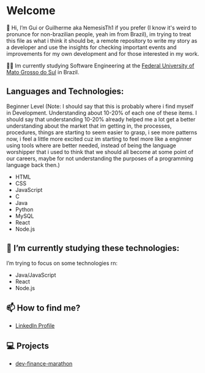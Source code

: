 # Welcome
👋 Hi, I’m Gui or Guilherme aka NemesisTh1 if you prefer (I know it's weird to pronunce for non-brazilian people, yeah im from Brazil), im trying to treat this file as what i think it should be, a remote repository to write my story as a developer and use the insights for checking important events and improvements for my own development and for those interested in my work.

:man_student: Im currently studying Software Engineering at the [Federal University of Mato Grosso do Sul](https://www.ufms.br/) in Brazil.



## Languages and Technologies: 

Beginner Level
(Note: I should say that this is probably where i find myself in Development. Understanding about 10-20% of each one of these items. I should say that understanding 10-20% already helped me a lot get a better understanding about the market that im getting in, the processes, procedures, things are starting to seem easier to grasp, i see more patterns now, i feel a little more excited cuz im starting to feel more like a enginner using tools where are better needed, instead of being the language worshipper that i used to think that we should all become at some point of our careers, maybe for not understanding the purposes of a programming language back then.)

-  HTML 
-  CSS
-  JavaScript
-  C
-  Java 
-  Python
-  MySQL
-  React
-  Node.js


## 🌱 I’m currently studying these technologies:
I’m trying to focus on some technologies rn:
-  Java/JavaScript
-  React
-  Node.js


## 📫 How to find me?
- [LinkedIn Profile](https://www.linkedin.com/in/guilherme-s-484b0311b/)

## 💻 Projects

- [dev-finance-marathon](https://github.com/NemesisTh1/devFinance-marathon)
